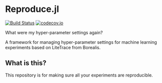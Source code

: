 # Reproduce.jl
[![Build Status](https://travis-ci.com/mkschleg/Reproduce.jl.svg?branch=master)](https://travis-ci.com/mkschleg/Reproduce.jl)
 [![codecov.io](https://codecov.io/github/codecov/codecov-python/coverage.svg?branch=master)](https://codecov.io/github/mkschleg/Reproduce.jl)


What were my hyper-parameter settings again?

A framework for managing hyper-parameter settings for machine learning experiments based on LiteTrace from Borealis.

## What is this?

This repository is for making sure all your experiments are reproducible.

